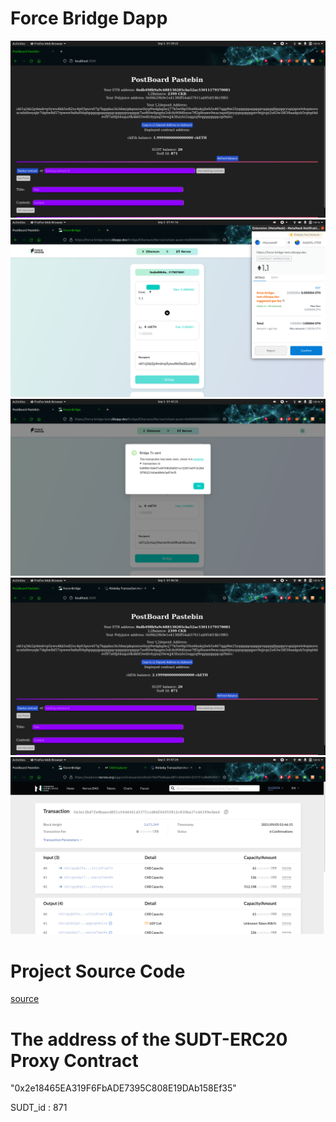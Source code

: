 <!-- @format -->

# Force Bridge Dapp

![image](1.png)
![image](2.png)
![image](3.png)
![image](4.png)
![image](5.png)

# Project Source Code

[source](https://github.com/waverune/nervos-submissions/tree/main/task7/postboard)

# The address of the SUDT-ERC20 Proxy Contract

"0x2e18465EA319F6FbADE7395C808E19DAb158Ef35"

SUDT_id : 871
